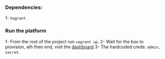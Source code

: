 


### Dependencies:
 1- `Vagrant`.
 
### Run the platform
 1- From the root of the project run `vagrant up`.
 2- Wait for the box to provision, ath then end, visit the [dashboard](http://192.168.33.10/dashboard/)
 3- The hardcoded creds: `admin, secret`.
   
